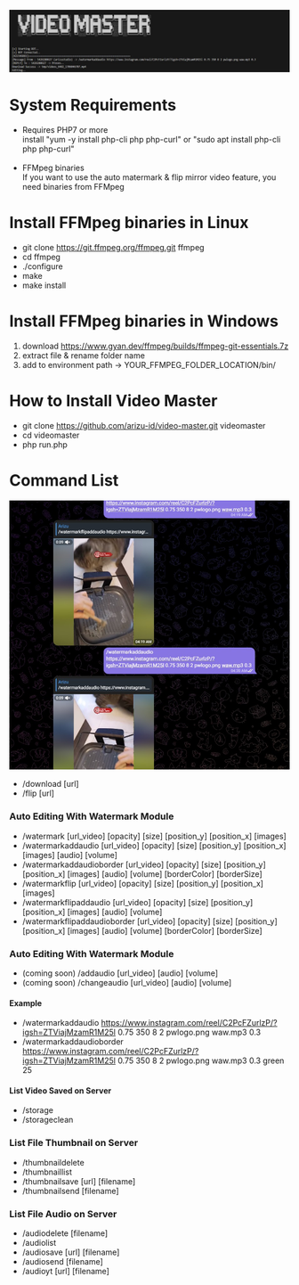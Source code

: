![Screenshot](files/vdmaster.jpg)
# System Requirements
- Requires PHP7 or more<br/>
install "yum -y install php-cli php php-curl" or "sudo apt install php-cli php php-curl"<br/><br/>
- FFMpeg binaries<br/>
If you want to use the auto matermark & flip mirror video feature, you need binaries from FFMpeg

# Install FFMpeg binaries in Linux
- git clone https://git.ffmpeg.org/ffmpeg.git ffmpeg
- cd ffmpeg
- ./configure
- make
- make install

# Install FFMpeg binaries in Windows
1. download https://www.gyan.dev/ffmpeg/builds/ffmpeg-git-essentials.7z
2. extract file & rename folder name
3. add to environment path -> YOUR_FFMPEG_FOLDER_LOCATION/bin/

# How to Install Video Master
- git clone https://github.com/arizu-id/video-master.git videomaster<br/>
- cd videomaster<br/>
- php run.php<br/>

# Command List
![Screenshot](files/test.jpg)
- /download [url]
- /flip [url]
### Auto Editing With Watermark Module
- /watermark [url_video] [opacity] [size] [position_y] [position_x] [images]
- /watermarkaddaudio [url_video] [opacity] [size] [position_y] [position_x] [images] [audio] [volume]
- /watermarkaddaudioborder [url_video] [opacity] [size] [position_y] [position_x] [images] [audio] [volume] [borderColor] [borderSize]
- /watermarkflip [url_video] [opacity] [size] [position_y] [position_x] [images]
- /watermarkflipaddaudio [url_video] [opacity] [size] [position_y] [position_x] [images] [audio] [volume]
- /watermarkflipaddaudioborder [url_video] [opacity] [size] [position_y] [position_x] [images] [audio] [volume] [borderColor] [borderSize]
### Auto Editing With Watermark Module
- (coming soon) /addaudio [url_video] [audio] [volume]
- (coming soon) /changeaudio [url_video] [audio] [volume]
#### Example
- /watermarkaddaudio https://www.instagram.com/reel/C2PcFZurlzP/?igsh=ZTViajMzamR1M25l 0.75 350 8 2 pwlogo.png waw.mp3 0.3
- /watermarkaddaudioborder https://www.instagram.com/reel/C2PcFZurlzP/?igsh=ZTViajMzamR1M25l 0.75 350 8 2 pwlogo.png waw.mp3 0.3 green 25
#### List Video Saved on Server
- /storage
- /storageclean
### List File Thumbnail on Server
- /thumbnaildelete
- /thumbnaillist
- /thumbnailsave [url] [filename]
- /thumbnailsend [filename]
### List File Audio on Server
- /audiodelete [filename]
- /audiolist
- /audiosave [url] [filename]
- /audiosend [filename]
- /audioyt [url] [filename]
